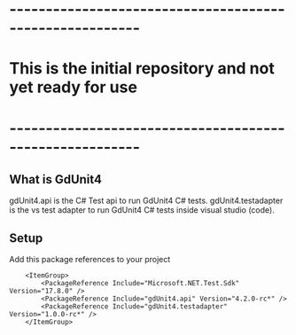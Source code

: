 # --------------------------------------------------------
# This is the initial repository and not yet ready for use
# --------------------------------------------------------



## What is GdUnit4
gdUnit4.api is the C# Test api to run GdUnit4 C# tests.
gdUnit4.testadapter is the vs test adapter to run GdUnit4 C# tests inside visual studio (code).


## Setup 

Add this package references to your project
```
    <ItemGroup>
        <PackageReference Include="Microsoft.NET.Test.Sdk" Version="17.8.0" />
        <PackageReference Include="gdUnit4.api" Version="4.2.0-rc*" />
        <PackageReference Include="gdUnit4.testadapter" Version="1.0.0-rc*" />
    </ItemGroup>
```